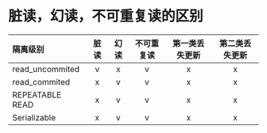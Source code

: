 # 脏读，幻读，不可重复读的区别
| 隔离级别 | 脏读 | 幻读 | 不可重复读 | 第一类丢失更新 | 第二类丢失更新 |  
| :--| :---: | :------: |:------: |:------: |:------:|  
| read_uncommited | v | x|      v    |        x     |      x      |    
| read_commited | x | v|      v    |        x     |      x      |  
| REPEATABLE READ | x | v|      v    |        x     |      x      | 
| Serializable| x | v|      v    |        x     |      x      | 



